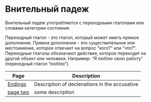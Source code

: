 # Внительный падеж

Внительный падеж употребляется с переходными глаголами или словами категории состояния. 

Переходный глагол - это глагол, который может иметь прямое дополнение. Прямое дополнение - это существительное или местоимение, которое отвечает на вопрос “кого?” или “что?”. Переходные глаголы обозначают действие, которое переходит на другой объект или человека. Например: “Я люблю свою работу” (переходный глагол “люблю”).

| Page | Description |
| --- | --- |
| [Endings](/notes/accusative_case/endings.md) | Description of declenations in the accusative |
| [page two](/notes/accusative_case/revision_2023_05_18.md) | some description |
